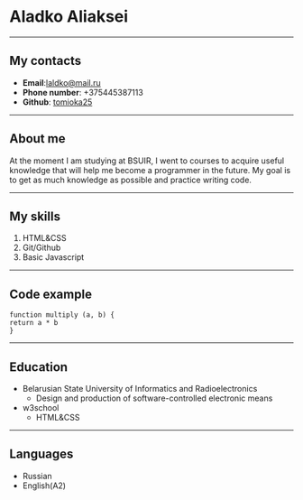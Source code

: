 # Aladko Aliaksei
***
## My contacts
 * **Email**:laldko@mail.ru
 * **Phone number**: +375445387113
 * **Github**: [tomioka25](https://github.com/Tomioka25)

****
## About me

At the moment I am studying at BSUIR, I went to courses to acquire useful knowledge that will help me become a programmer in the future. My goal is to get as much knowledge as possible and practice writing code.

***
## My skills
1. HTML&CSS
2. Git/Github
3. Basic Javascript

***
## Code example
```
function multiply (a, b) {
return a * b
}
```
***
## Education
* Belarusian State University of Informatics and Radioelectronics
    + Design and production of software-controlled electronic means
* w3school
    + HTML&CSS
    
***
## Languages 
* Russian
* English(A2)